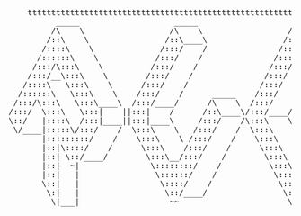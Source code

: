 <header>
	<pre class="ascii name">
    tttttttttttttttttttttttttttttttttttttttttttttttttttttttttttttttttttttttttttttttttttttttttttttttttttt
          _____                    _____                    _____                    _____                    _____                    _____          
         /\    \                  /\    \                  /\    \                  /\    \                  /\    \                  /\    \         
        /::\    \                /::\____\                /::\    \                /::\____\                /::\    \                /::\    \        
       /::::\    \              /:::/    /               /::::\    \              /:::/    /               /::::\    \              /::::\    \       
      /::::::\    \            /:::/    /               /::::::\    \            /:::/    /               /::::::\    \            /::::::\    \      
     /:::/\:::\    \          /:::/    /               /:::/\:::\    \          /:::/    /               /:::/\:::\    \          /:::/\:::\    \     
    /:::/__\:::\    \        /:::/    /               /:::/  \:::\    \        /:::/____/               /:::/__\:::\    \        /:::/__\:::\    \    
   /::::\   \:::\    \      /:::/    /               /:::/    \:::\    \      /::::\    \              /::::\   \:::\    \      /::::\   \:::\    \   
  /::::::\   \:::\    \    /:::/    /      _____    /:::/    / \:::\    \    /::::::\____\________    /::::::\   \:::\    \    /::::::\   \:::\    \  
 /:::/\:::\   \:::\____\  /:::/____/      /\    \  /:::/    /   \:::\    \  /:::/\:::::::::::\    \  /:::/\:::\   \:::\    \  /:::/\:::\   \:::\____\ 
/:::/  \:::\   \:::|    ||:::|    /      /::\____\/:::/____/     \:::\____\/:::/  |:::::::::::\____\/:::/__\:::\   \:::\____\/:::/  \:::\   \:::|    |
\::/   |::::\  /:::|____||:::|____\     /:::/    /\:::\    \      \::/    /\::/   |::|~~~|~~~~~     \:::\   \:::\   \::/    /\::/   |::::\  /:::|____|
 \/____|:::::\/:::/    /  \:::\    \   /:::/    /  \:::\    \      \/____/  \/____|::|   |           \:::\   \:::\   \/____/  \/____|:::::\/:::/    / 
       |:::::::::/    /    \:::\    \ /:::/    /    \:::\    \                    |::|   |            \:::\   \:::\    \            |:::::::::/    /  
       |::|\::::/    /      \:::\    /:::/    /      \:::\    \                   |::|   |             \:::\   \:::\____\           |::|\::::/    /   
       |::| \::/____/        \:::\__/:::/    /        \:::\    \                  |::|   |              \:::\   \::/    /           |::| \::/____/    
       |::|  ~|               \::::::::/    /          \:::\    \                 |::|   |               \:::\   \/____/            |::|  ~|          
       |::|   |                \::::::/    /            \:::\    \                |::|   |                \:::\    \                |::|   |          
       \::|   |                 \::::/    /              \:::\____\               \::|   |                 \:::\____\               \::|   |          
        \:|   |                  \::/____/                \::/    /                \:|   |                  \::/    /                \:|   |          
         \|___|                   ~~                       \/____/                  \|___|                   \/____/                  \|___|          
                                                                                                                                                      

</pre>
</header>
